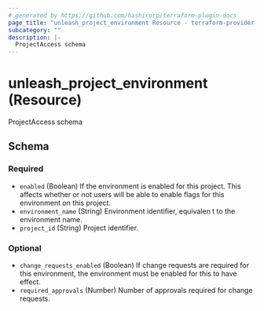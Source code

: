 ```yaml
---
# generated by https://github.com/hashicorp/terraform-plugin-docs
page_title: "unleash_project_environment Resource - terraform-provider-unleash"
subcategory: ""
description: |-
  ProjectAccess schema
---
```


# unleash_project_environment (Resource)

ProjectAccess schema



<!-- schema generated by tfplugindocs -->
## Schema

### Required

- `enabled` (Boolean) If the environment is enabled for this project. This affects whether or not users will be able to enable flags for this environment on this project.
- `environment_name` (String) Environment identifier, equivalen	t to the environment name.
- `project_id` (String) Project identifier.

### Optional

- `change_requests_enabled` (Boolean) If change requests are required for this environment, the environment must be enabled for this to have effect.
- `required_approvals` (Number) Number of approvals required for change requests.
